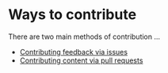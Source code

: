 # Ways to contribute

There are two main methods of contribution ...

- [Contributing feedback via issues](feedback.md)
- [Contributing content via pull requests](content.md)
